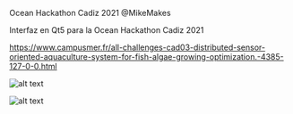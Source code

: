 Ocean Hackathon Cadiz 2021 @MikeMakes  

Interfaz en Qt5 para la Ocean Hackathon Cadiz 2021  

https://www.campusmer.fr/all-challenges-cad03-distributed-sensor-oriented-aquaculture-system-for-fish-algae-growing-optimization.-4385-127-0-0.html    
  
![alt text](https://www.campusmer.fr/preview/4390/w1280m/Distributed_sensor_oriented_aqauculture_system_c_Juan_Sandubete.JPG "Sonda multiparamétrica")

![alt text](/gui/resources/uihack.gif "Sonda multiparamétrica")
